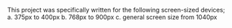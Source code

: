 This project was specifically written for the following screen-sized devices;
a. 375px to 400px
b. 768px to 900px
c. general screen size from 1040px